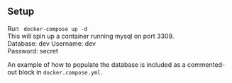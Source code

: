 ## Setup
Run `` docker-compose up -d``  
This will spin up a container running mysql on port 3309.  
Database: dev
Username: dev  
Password: secret

An example of how to populate the database is included as a commented-out block in ``docker.compose.yml``.
